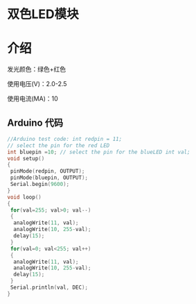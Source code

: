 # 双色LED模块

# 介绍

发光颜色：绿色+红色

使用电压\(V\)：2.0-2.5

使用电流\(MA\)：10

## Arduino 代码

```cpp
//Arduino test code: int redpin = 11;  
// select the pin for the red LED
int bluepin =10; // select the pin for the blueLED int val;
void setup()
{
 pinMode(redpin, OUTPUT); 
 pinMode(bluepin, OUTPUT);
 Serial.begin(9600); 
}
void loop()
{ 
 for(val=255; val>0; val--)
 {
  analogWrite(11, val); 
  analogWrite(10, 255-val);
  delay(15);  
 }
 for(val=0; val<255; val++)
 {
  analogWrite(11, val); 
  analogWrite(10, 255-val); 
  delay(15);  
 } 
 Serial.println(val, DEC);
}
```



